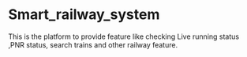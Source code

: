 # Smart_railway_system
This is the platform to provide feature like checking Live running status ,PNR status, search trains and other railway feature.
